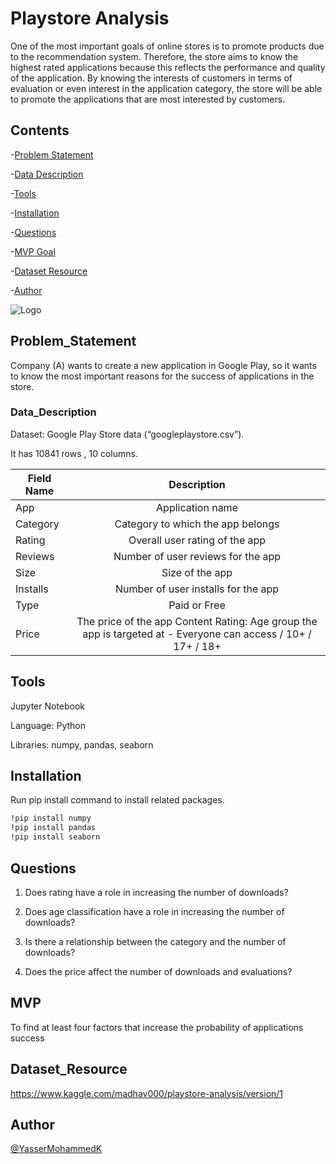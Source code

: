 # Playstore Analysis

One of the most important goals of online stores is to promote products due to the recommendation system. Therefore, the store aims to know the highest rated applications because this reflects the performance and quality of the application. By knowing the interests of customers in terms of evaluation or even interest in the application category, the store will be able to promote the applications that are most interested by customers.



## Contents

-[Problem Statement](#Problem_Statement)

-[Data Description](#Data_Description) 

-[Tools](#Tools)

-[Installation](#Installation)

-[Questions](#Questions)

-[MVP Goal](#MVP)

-[Dataset Resource](#Dataset_Resource)

-[Author](#Author)




![Logo](https://arabhardware.net/wp-content/uploads/2020/02/new-google-play-store-mobile-1280x720.jpg)


## Problem_Statement

Company (A) wants to create a new application in Google Play, so it wants to know the most important reasons for the success of applications in the store.
### Data_Description

Dataset: Google Play Store data (“googleplaystore.csv”). 

It has 10841 rows , 10 columns.

| Field Name        | Description| 
| ------------- |:-------------:| 
| App      | Application name | 
| Category      | Category to which the app belongs      |  
| Rating | Overall user rating of the app      |
| Reviews    | Number of user reviews for the app |
| Size       | Size of the app |
| Installs   | Number of user installs for the app |
| Type       | Paid or Free |
| Price      | The price of the app Content Rating: Age group the app is targeted at - Everyone can access / 10+ / 17+ / 18+ |

## Tools
Jupyter Notebook

Language: Python

Libraries: numpy, pandas, seaborn

## Installation

Run pip install command to install related packages.

```bash
!pip install numpy
!pip install pandas
!pip install seaborn
```
    
## Questions
1. Does rating have a role in increasing the number of downloads?

2. Does age classification have a role in increasing the number of downloads?

3. Is there a relationship between the category and the number of downloads?

4. Does the price affect the number of downloads and evaluations?
## MVP

To find at least four factors that increase the probability of applications success 
## Dataset_Resource

https://www.kaggle.com/madhav000/playstore-analysis/version/1
## Author

[@YasserMohammedK](https://github.com/YasserMohammedK)

